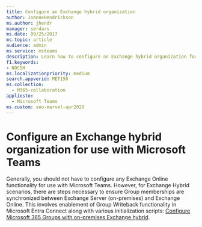 ```yaml
---
title: Configure an Exchange hybrid organization
author: JoanneHendrickson 
ms.author: jhendr 
manager: serdars
ms.date: 09/25/2017
ms.topic: article
audience: admin
ms.service: msteams
description: Learn how to configure an Exchange hybrid organization for use with Microsoft Teams to ensure Group memberships are synchronized.
f1.keywords:
- NOCSH
ms.localizationpriority: medium
search.appverid: MET150
ms.collection: 
  - M365-collaboration
appliesto: 
  - Microsoft Teams
ms.custom: seo-marvel-apr2020
---
```


# Configure an Exchange hybrid organization for use with Microsoft Teams

Generally, you should not have to configure any Exchange Online functionality for use with Microsoft Teams. However, for Exchange Hybrid scenarios, there are steps necessary to ensure Group memberships are synchronized between Exchange Server (on-premises) and Exchange Online. This involves enablement of Group Writeback functionality in Microsoft Entra Connect along with various initialization scripts: [Configure Microsoft 365 Groups with on-premises Exchange hybrid](/exchange/hybrid-deployment/set-up-microsoft-365-groups).
